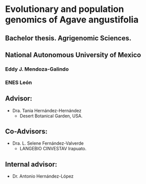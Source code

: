 # Evolutionary and population genomics of Agave angustifolia
## Bachelor thesis. Agrigenomic Sciences. 
## National Autonomous University of Mexico

### Eddy J. Mendoza-Galindo
### ENES León 

## Advisor:
- Dra. Tania Hernández-Hernández
  - Desert Botanical Garden, USA.

## Co-Advisors:
- Dra.  L. Selene Fernández-Valverde
  - LANGEBIO CINVESTAV Irapuato.

## Internal advisor:
- Dr. Antonio Hernández-López
